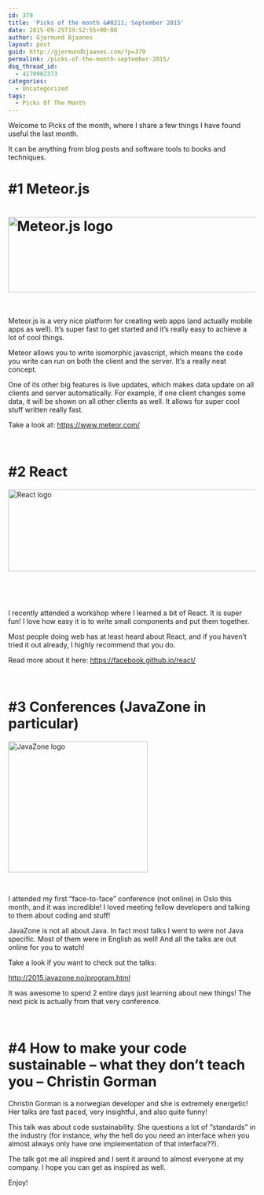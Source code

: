 ```yaml
---
id: 379
title: 'Picks of the month &#8211; September 2015'
date: 2015-09-25T19:52:55+00:00
author: Gjermund Bjaanes
layout: post
guid: http://gjermundbjaanes.com/?p=379
permalink: /picks-of-the-month-september-2015/
dsq_thread_id:
  - 4170902373
categories:
  - Uncategorized
tags:
  - Picks Of The Month
---
```

Welcome to Picks of the month, where I share a few things I have found useful the last month.

It can be anything from blog posts and software tools to books and techniques.

<!--more-->
# #1 Meteor.js

# [<img class="alignnone wp-image-385" src="http://gjermundbjaanes.com/wp-content/uploads/2015/09/meteor-logo-e1443206975972.png" alt="Meteor.js logo" width="511" height="154" />](http://gjermundbjaanes.com/wp-content/uploads/2015/09/meteor-logo-e1443206975972.png)

&nbsp;

Meteor.js is a very nice platform for creating web apps (and actually mobile apps as well). It’s super fast to get started and it&#8217;s really easy to achieve a lot of cool things.

Meteor allows you to write isomorphic javascript, which means the code you write can run on both the client and the server. It’s a really neat concept.

One of its other big features is live updates, which makes data update on all clients and server automatically. For example, if one client changes some data, it will be shown on all other clients as well. It allows for super cool stuff written really fast.

Take a look at: <a href="https://www.meteor.com/" target="_blank">https://www.meteor.com/</a>

&nbsp;

# #2 React

[<img class="alignnone size-full wp-image-382" src="http://gjermundbjaanes.com/wp-content/uploads/2015/09/react1.png" alt="React logo" width="600" height="167" />](http://gjermundbjaanes.com/wp-content/uploads/2015/09/react1.png)

&nbsp;

&nbsp;

I recently attended a workshop where I learned a bit of React. It is super fun! I love how easy it is to write small components and put them together.

Most people doing web has at least heard about React, and if you haven’t tried it out already, I highly recommend that you do.

Read more about it here: <a href="https://facebook.github.io/react/" target="_blank">https://facebook.github.io/react/</a>

&nbsp;

# #3 Conferences (JavaZone in particular)

[<img class="alignnone wp-image-383" src="http://gjermundbjaanes.com/wp-content/uploads/2015/09/javazone@2x-luft.png" alt="JavaZone logo" width="284" height="267" />](http://gjermundbjaanes.com/wp-content/uploads/2015/09/javazone@2x-luft.png)

&nbsp;

I attended my first “face-to-face” conference (not online) in Oslo this month, and it was incredible! I loved meeting fellow developers and talking to them about coding and stuff!

JavaZone is not all about Java. In fact most talks I went to were not Java specific. Most of them were in English as well! And all the talks are out online for you to watch!

Take a look if you want to check out the talks:
  
<a href="http://2015.javazone.no/program.html" target="_blank">http://2015.javazone.no/program.html</a>

It was awesome to spend 2 entire days just learning about new things! The next pick is actually from that very conference.

&nbsp;

# #4 How to make your code sustainable &#8211; what they don&#8217;t teach you &#8211; Christin Gorman

Christin Gorman is a norwegian developer and she is extremely energetic! Her talks are fast paced, very insightful, and also quite funny!

This talk was about code sustainability. She questions a lot of “standards” in the industry (for instance, why the hell do you need an interface when you almost always only have one implementation of that interface??).

The talk got me all inspired and I sent it around to almost everyone at my company. I hope you can get as inspired as well.

Enjoy!

<div class="embed-container">
  <div class="embed-vimeo" style="text-align: center;">
  </div>
</div>

<div class="addtoany_share_save_container addtoany_content_bottom">
  <div class="a2a_kit a2a_kit_size_32 addtoany_list a2a_target" id="wpa2a_45">
    <a class="a2a_button_facebook" href="http://www.addtoany.com/add_to/facebook?linkurl=http%3A%2F%2Fgjermundbjaanes.com%2Fpicks-of-the-month-september-2015%2F&linkname=Picks%20of%20the%20month%20%E2%80%93%20September%202015" title="Facebook" rel="nofollow" target="_blank"></a><a class="a2a_button_twitter" href="http://www.addtoany.com/add_to/twitter?linkurl=http%3A%2F%2Fgjermundbjaanes.com%2Fpicks-of-the-month-september-2015%2F&linkname=Picks%20of%20the%20month%20%E2%80%93%20September%202015" title="Twitter" rel="nofollow" target="_blank"></a><a class="a2a_button_google_plus" href="http://www.addtoany.com/add_to/google_plus?linkurl=http%3A%2F%2Fgjermundbjaanes.com%2Fpicks-of-the-month-september-2015%2F&linkname=Picks%20of%20the%20month%20%E2%80%93%20September%202015" title="Google+" rel="nofollow" target="_blank"></a><a class="a2a_dd addtoany_share_save" href="https://www.addtoany.com/share"></a>
  </div>
</div>